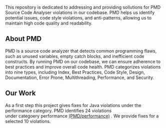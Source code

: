 This repository is dedicated to addressing and providing sollutions for PMD Source Code Analyser 
violations in our codebase. PMD helps us identify potential issues, code style violations, and anti-patterns, 
allowing us to maintain high code quality and readability.

## About PMD
PMD is a source code analyzer that detects common programming flaws, 
such as unused variables, empty catch blocks, and inefficient code constructs. 
By running PMD on our codebase, we can ensure adherence to best practices and improve overall code health.
 PMD categorizes violations into nine types, including Index, Best Practices, Code Style, Design, Documentation,
 Error Prone, Multithreading, Performance, and Security.

## Our Work
As a first step this project gives fixes for Java violations under the performance category. PMD identifies 24 violations </br>
under categoery performance [(PMD/performance)](https://docs.pmd-code.org/latest/pmd_rules_java_performance.html)
. We provide fixes for a selected 10 violations.

